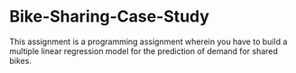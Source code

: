 # Bike-Sharing-Case-Study
This assignment is a programming assignment wherein you have to build a multiple linear regression model for the prediction of demand for shared bikes.
